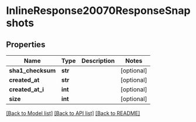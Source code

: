 # InlineResponse20070ResponseSnapshots

## Properties
Name | Type | Description | Notes
------------ | ------------- | ------------- | -------------
**sha1_checksum** | **str** |  | [optional] 
**created_at** | **str** |  | [optional] 
**created_at_i** | **int** |  | [optional] 
**size** | **int** |  | [optional] 

[[Back to Model list]](../README.md#documentation-for-models) [[Back to API list]](../README.md#documentation-for-api-endpoints) [[Back to README]](../README.md)


